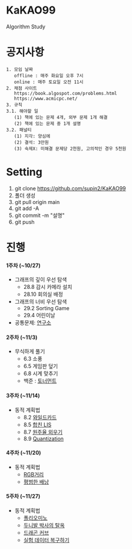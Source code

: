 # KaKAO99
Algorithm Study

# 공지사항
```
1. 모임 날짜
   offline : 매주 화요일 오후 7시
   online : 매주 토요일 오전 11시
2. 채점 사이트
   https://book.algospot.com/problems.html
   https://www.acmicpc.net/
3. 규칙
3.1. 해야할 일
   (1) 책에 있는 문제 4개, 외부 문제 1개 해결
   (2) 책에 있는 문제 중 1개 설명
3.2. 패널티
   (1) 지각: 양심에 
   (2) 결석: 3만원
   (3) 숙제X: 미해결 문제당 2천원, 고의적인 경우 5천원
```


# Setting 
1. git clone https://github.com/supin2/KaKAO99
2. 폴더 생성
3. git pull origin main
4. git add -A
5. git commit -m "설명"
6. git push


# 진행
#### 1주차 (~10/27)
- 그래프의 깊이 우선 탐색
   - 28.8 감시 카메라 설치
   - 28.10 회의실 배정
- 그래프의 너비 우선 탐색
   - 29.2 Sorting Game
   - 29.4 어린이날
- 공통문제: [연구소](https://www.acmicpc.net/problem/14502)


#### 2주차 (~11/3)
- 무식하게 풀기
   - 6.3 소풍
   - 6.5 게임판 덮기
   - 6.8 시계 맞추기
   - 백준 : [토너먼트](https://www.acmicpc.net/problem/1057)
   

#### 3주차 (~11/14)
- 동적 계획법
   - 8.2 [와일드카드](https://algospot.com/judge/problem/read/WILDCARD)
   - 8.5 [합친 LIS](https://algospot.com/judge/problem/read/JLIS)
   - 8.7 [원주율 외우기](https://algospot.com/judge/problem/read/PI)
   - 8.9 [Quantization](https://algospot.com/judge/problem/read/QUANTIZE)
   
   
#### 4주차 (~11/20)
- 동적 계획법
   - [RGB거리](https://www.acmicpc.net/problem/1149)
   - [평범한 배낭](https://www.acmicpc.net/problem/12865)

   
#### 5주차 (~11/27)
- 동적 계획법
   - [폴리오미노](https://algospot.com/judge/problem/read/POLY)
   - [두니발 박사의 탈옥](http://algospot.com/judge/problem/read/NUMB3RS)
   - [드래곤 커브](http://algospot.com/judge/problem/read/DRAGON)
   - [실험 데이터 복구하기](http://algospot.com/judge/problem/read/RESTORE)
